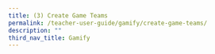 ```yaml
---
title: (3) Create Game Teams
permalink: /teacher-user-guide/gamify/create-game-teams/
description: ""
third_nav_title: Gamify
---
```

